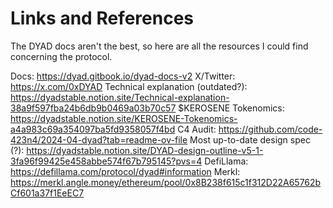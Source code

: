 # Links and References

The DYAD docs aren't the best, so here are all the resources I could find concerning the protocol.

Docs: https://dyad.gitbook.io/dyad-docs-v2
X/Twitter: https://x.com/0xDYAD
Technical explanation (outdated?): https://dyadstable.notion.site/Technical-explanation-38a9f597fba24b6db9b0469a03b70c57
$KEROSENE Tokenomics: https://dyadstable.notion.site/KEROSENE-Tokenomics-a4a983c69a354097ba5fd9358057f4bd
C4 Audit: https://github.com/code-423n4/2024-04-dyad?tab=readme-ov-file
Most up-to-date design spec (?): https://dyadstable.notion.site/DYAD-design-outline-v5-1-3fa96f99425e458abbe574f67b795145?pvs=4
DefiLlama: https://defillama.com/protocol/dyad#information
Merkl: https://merkl.angle.money/ethereum/pool/0x8B238f615c1f312D22A65762bCf601a37f1EeEC7
